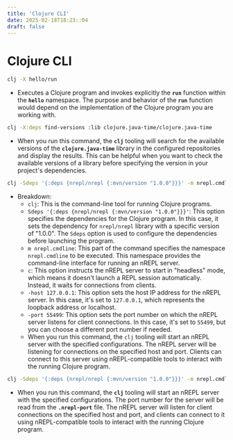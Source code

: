 ```yaml
---
title: 'Clojure CLI'
date: 2025-02-18T18:23::04
draft: false
---
```


# Clojure CLI

```bash
clj -X hello/run
```

- Executes a Clojure program and invokes explicitly the **`run`** function within the **`hello`** namespace. The purpose and behavior of the **`run`** function would depend on the implementation of the Clojure program you are working with.

```bash
clj -X:deps find-versions :lib clojure.java-time/clojure.java-time
```

- When you run this command, the **`clj`** tooling will search for the available versions of the **`clojure.java-time`** library in the configured repositories and display the results. This can be helpful when you want to check the available versions of a library before specifying the version in your project's dependencies.

```bash
clj -Sdeps '{:deps {nrepl/nrepl {:mvn/version "1.0.0"}}}' -m nrepl.cmdline -c --host 127.0.0.1 --port 55499
```

- Breakdown:
  - `clj`: This is the command-line tool for running Clojure programs.
  - `Sdeps '{:deps {nrepl/nrepl {:mvn/version "1.0.0"}}}'`: This option specifies the dependencies for the Clojure program. In this case, it sets the dependency for `nrepl/nrepl` library with a specific version of "1.0.0". The `Sdeps` option is used to configure the dependencies before launching the program.
  - `m nrepl.cmdline`: This part of the command specifies the namespace `nrepl.cmdline` to be executed. This namespace provides the command-line interface for running an nREPL server.
  - `c`: This option instructs the nREPL server to start in "headless" mode, which means it doesn't launch a REPL session automatically. Instead, it waits for connections from clients.
  - `-host 127.0.0.1`: This option sets the host IP address for the nREPL server. In this case, it's set to `127.0.0.1`, which represents the loopback address or localhost.
  - `-port 55499`: This option sets the port number on which the nREPL server listens for client connections. In this case, it's set to `55499`, but you can choose a different port number if needed.
  - When you run this command, the `clj` tooling will start an nREPL server with the specified configurations. The nREPL server will be listening for connections on the specified host and port. Clients can connect to this server using nREPL-compatible tools to interact with the running Clojure program.

```bash
clj -Sdeps '{:deps {nrepl/nrepl {:mvn/version "1.0.0"}}}' -m nrepl.cmdline -c --host 127.0.0.1 --port `< .nrepl-port`
```

- When you run this command, the **`clj`** tooling will start an nREPL server with the specified configurations. The port number for the server will be read from the **`.nrepl-port`** file. The nREPL server will listen for client connections on the specified host and port, and clients can connect to it using nREPL-compatible tools to interact with the running Clojure program.
